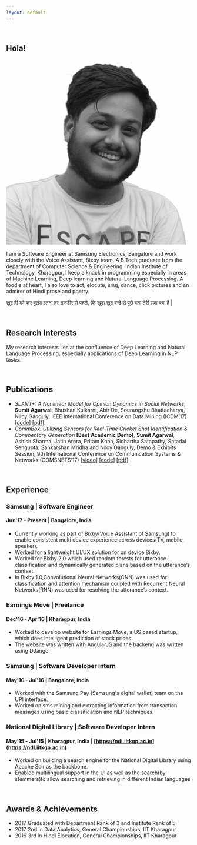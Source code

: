 ```yaml
---
layout: default
---
```

<br>

## Hola!

<img class="profile-picture" src="sumit.jpg">

I am a Software Engineer at Samsung Electronics, Bangalore and work closely with the Voice Assistant, Bixby team. A B.Tech graduate from the department of Computer Science & Engineering, Indian Institute of Technology, Kharagpur, I keep a knack in programming especially in areas of Machine Learning, Deep learning and Natural Language Processing. A foodie at heart, I also love to act, elocute, sing, dance, click pictures and an admirer of Hindi prose and poetry.

खुद ही को कर बुलंद इतना हर तक़दीर से पहले,
कि ख़ुदा खुद बन्दे से पूछे बता तेरी रज़ा क्या है |

<br>

## Research Interests

My research interests lies at the confluence of Deep Learning and Natural Language Processing, especially applications of Deep Learning in NLP tasks.

<br>

## Publications

- *SLANT+: A Nonlinear Model for Opinion Dynamics in Social Networks*, **Sumit Agarwal**, Bhushan Kulkarni, Abir De, Sourangshu Bhattacharya, Niloy Ganguly, IEEE International Conference on Data Mining (ICDM’17)
\[[code](https://github.com/iamagarwalsumit/SLANT-Plus)\] \[[pdf](papers/SLANT+.pdf)\].
- *CommBox: Utilizing Sensors for Real-Time Cricket Shot Identification & Commentary Generation* **[Best Academic Demo]**, **Sumit Agarwal**, Ashish Sharma, Jatin Arora, Pritam Khan, Sidhartha Satapathy, Satadal Sengupta, Sankarshan Mridha and Niloy Ganguly, Demo & Exhibits Session, 9th International Conference on Communication Systems & Networks (COMSNETS’17) \[[video](https://www.youtube.com/watch?v=X4mZVrhCy1Y)\] \[[code](https://github.com/iamagarwalsumit/Commbox)\] \[[pdf](papers/COMSNETS-CommBox.pdf)\].

<br>

## Experience

### Samsung | Software Engineer
#### Jun'17 - Present | Bangalore, India

- Currently working as part of Bixby(Voice Assistant of Samsung) to enable consistent multi device experience across devices(TV, mobile, speaker).
- Worked for a lightweight UI/UX solution for on device Bixby.
- Worked for Bixby 2.0 which used random forests for utterance classification and dynamically generated plans based on the utterance’s context.
- In Bixby 1.0,Convolutional Neural Networks(CNN) was used for classification and attention mechanism coupled with Recurrent Neural Networks(RNN) was used for resolving the utterance’s context.

### Earnings Move | Freelance
#### Dec'16 - Apr'16 | Kharagpur, India

- Worked to develop website for Earnings Move, a US based startup, which does intelligent prediction of stock prices.
- The website was written with AngularJS and the backend was written using DJango.

### Samsung | Software Developer Intern
#### May'16 - Jul'16 | Bangalore, India

- Worked with the Samsung Pay (Samsung's digital wallet) team on the UPI interface.
- Worked on sms mining and extracting information from transaction messages using basic classification and NLP techniques.

### National Digital Library | Software Developer Intern
#### May'15 - Jul'15 | Kharagpur, India | [https://ndl.iitkgp.ac.in](https://ndl.iitkgp.ac.in)

- Worked on building a search engine for the National Digital Library using Apache Solr as the backbone.
- Enabled multilingual support in the UI as well as the search(by stemmers)to allow searching and retrieving in different Indian languages

<br>

## Awards & Achievements

- 2017   Graduated with Department Rank of 3 and Institute Rank of 5
- 2017   2nd in Data Analytics, General Championships, IIT Kharagpur
- 2016   3rd in Hindi Elocution, General Championships, IIT Kharagpur

